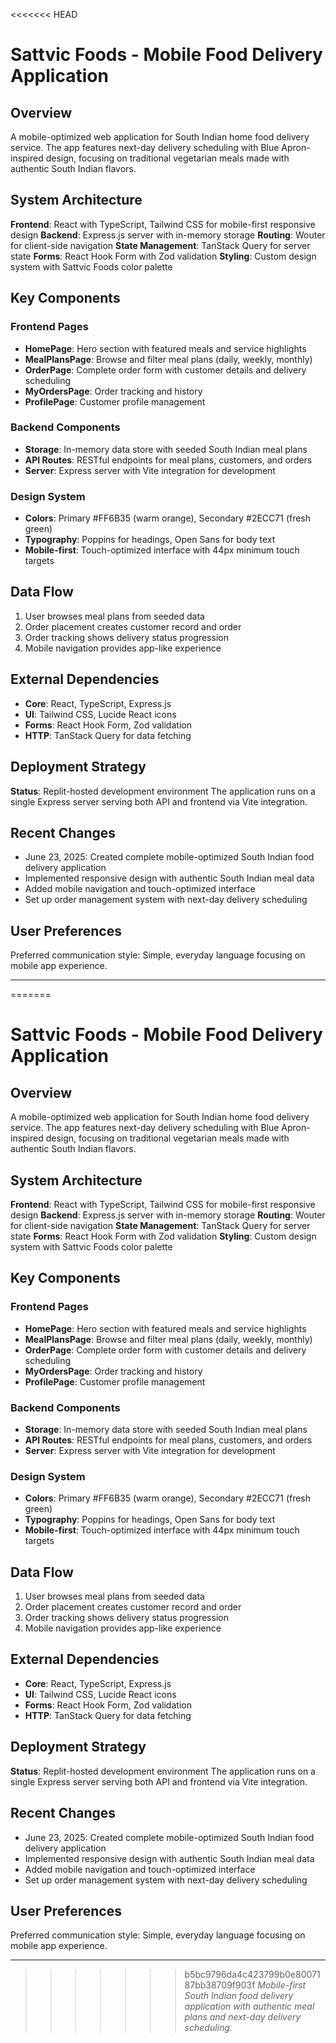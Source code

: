 <<<<<<< HEAD
# Sattvic Foods - Mobile Food Delivery Application

## Overview

A mobile-optimized web application for South Indian home food delivery service. The app features next-day delivery scheduling with Blue Apron-inspired design, focusing on traditional vegetarian meals made with authentic South Indian flavors.

## System Architecture

**Frontend**: React with TypeScript, Tailwind CSS for mobile-first responsive design
**Backend**: Express.js server with in-memory storage
**Routing**: Wouter for client-side navigation
**State Management**: TanStack Query for server state
**Forms**: React Hook Form with Zod validation
**Styling**: Custom design system with Sattvic Foods color palette

## Key Components

### Frontend Pages
- **HomePage**: Hero section with featured meals and service highlights
- **MealPlansPage**: Browse and filter meal plans (daily, weekly, monthly)
- **OrderPage**: Complete order form with customer details and delivery scheduling
- **MyOrdersPage**: Order tracking and history
- **ProfilePage**: Customer profile management

### Backend Components
- **Storage**: In-memory data store with seeded South Indian meal plans
- **API Routes**: RESTful endpoints for meal plans, customers, and orders
- **Server**: Express server with Vite integration for development

### Design System
- **Colors**: Primary #FF6B35 (warm orange), Secondary #2ECC71 (fresh green)
- **Typography**: Poppins for headings, Open Sans for body text
- **Mobile-first**: Touch-optimized interface with 44px minimum touch targets

## Data Flow

1. User browses meal plans from seeded data
2. Order placement creates customer record and order
3. Order tracking shows delivery status progression
4. Mobile navigation provides app-like experience

## External Dependencies

- **Core**: React, TypeScript, Express.js
- **UI**: Tailwind CSS, Lucide React icons
- **Forms**: React Hook Form, Zod validation
- **HTTP**: TanStack Query for data fetching

## Deployment Strategy

**Status**: Replit-hosted development environment
The application runs on a single Express server serving both API and frontend via Vite integration.

## Recent Changes

- June 23, 2025: Created complete mobile-optimized South Indian food delivery application
- Implemented responsive design with authentic South Indian meal data
- Added mobile navigation and touch-optimized interface
- Set up order management system with next-day delivery scheduling

## User Preferences

Preferred communication style: Simple, everyday language focusing on mobile app experience.

---

=======
# Sattvic Foods - Mobile Food Delivery Application

## Overview

A mobile-optimized web application for South Indian home food delivery service. The app features next-day delivery scheduling with Blue Apron-inspired design, focusing on traditional vegetarian meals made with authentic South Indian flavors.

## System Architecture

**Frontend**: React with TypeScript, Tailwind CSS for mobile-first responsive design
**Backend**: Express.js server with in-memory storage
**Routing**: Wouter for client-side navigation
**State Management**: TanStack Query for server state
**Forms**: React Hook Form with Zod validation
**Styling**: Custom design system with Sattvic Foods color palette

## Key Components

### Frontend Pages
- **HomePage**: Hero section with featured meals and service highlights
- **MealPlansPage**: Browse and filter meal plans (daily, weekly, monthly)
- **OrderPage**: Complete order form with customer details and delivery scheduling
- **MyOrdersPage**: Order tracking and history
- **ProfilePage**: Customer profile management

### Backend Components
- **Storage**: In-memory data store with seeded South Indian meal plans
- **API Routes**: RESTful endpoints for meal plans, customers, and orders
- **Server**: Express server with Vite integration for development

### Design System
- **Colors**: Primary #FF6B35 (warm orange), Secondary #2ECC71 (fresh green)
- **Typography**: Poppins for headings, Open Sans for body text
- **Mobile-first**: Touch-optimized interface with 44px minimum touch targets

## Data Flow

1. User browses meal plans from seeded data
2. Order placement creates customer record and order
3. Order tracking shows delivery status progression
4. Mobile navigation provides app-like experience

## External Dependencies

- **Core**: React, TypeScript, Express.js
- **UI**: Tailwind CSS, Lucide React icons
- **Forms**: React Hook Form, Zod validation
- **HTTP**: TanStack Query for data fetching

## Deployment Strategy

**Status**: Replit-hosted development environment
The application runs on a single Express server serving both API and frontend via Vite integration.

## Recent Changes

- June 23, 2025: Created complete mobile-optimized South Indian food delivery application
- Implemented responsive design with authentic South Indian meal data
- Added mobile navigation and touch-optimized interface
- Set up order management system with next-day delivery scheduling

## User Preferences

Preferred communication style: Simple, everyday language focusing on mobile app experience.

---

>>>>>>> b5bc9796da4c423799b0e8007187bb38709f903f
*Mobile-first South Indian food delivery application with authentic meal plans and next-day delivery scheduling.*